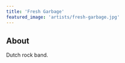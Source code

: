```yaml
---
title: 'Fresh Garbage'
featured_image: 'artists/fresh-garbage.jpg'
---
```


## About

Dutch rock band.
